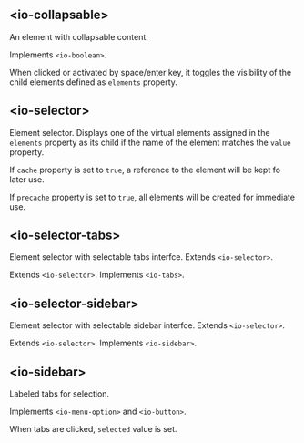 ## &lt;io-collapsable&gt;

An element with collapsable content.

Implements `<io-boolean>`.

<io-element-demo element="io-collapsable" properties='{"label": "Collapsable", "expanded": true, "elements": [["div", "Content"]]}'></io-element-demo>

When clicked or activated by space/enter key, it toggles the visibility of the child elements defined as `elements` property.

## &lt;io-selector&gt;

Element selector. Displays one of the virtual elements assigned in the `elements` property as its child if the name of the element matches the `value` property.

<io-element-demo element="io-selector" properties='{"elements": [["div", {"name": "first"}, "First content"], ["div", {"name": "second"}, "Second content"], ["div", {"name": "third"}, "Third content"], ["div", {"name": "fourth"}, "Fourth content"]], "selected": "first", "cache": false, "precache": false}' config='{"selected": ["io-menu-option", {"options": ["first", "second", "third", "fourth"]}]}'></io-element-demo>

If `cache` property is set to `true`, a reference to the element will be kept fo later use.

If `precache` property is set to `true`, all elements will be created for immediate use.

## &lt;io-selector-tabs&gt;

Element selector with selectable tabs interfce. Extends `<io-selector>`.

Extends `<io-selector>`. Implements `<io-tabs>`.

<io-element-demo element="io-selector-tabs" properties='{"elements": [["div", {"name": "first"}, "First content"], ["div", {"name": "second"}, "Second content"], ["div", {"name": "third"}, "Third content"], ["div", {"name": "fourth"}, "Fourth content"], ["div", {"name": "fifth"}, "Fifth content"], ["div", {"name": "sixth"}, "Sixth content"]], "selected": "first", "cache": false, "precache": false, "options": ["first", "second", "third", "fourth", {"label" : "more", "options": ["fifth", "sixth"]}]}' config='{"selected": ["io-menu-option", {"options": ["first", "second", "third", "fourth"]}], "options": ["io-object", {"expanded": true}]}'></io-element-demo>

## &lt;io-selector-sidebar&gt;

Element selector with selectable sidebar interfce. Extends `<io-selector>`.

Extends `<io-selector>`. Implements `<io-sidebar>`.

<io-element-demo element="io-selector-sidebar" properties='{"elements": [["div", {"name": "first"}, "First content"], ["div", {"name": "second"}, "Second content"], ["div", {"name": "third"}, "Third content"], ["div", {"name": "fourth"}, "Fourth content"]], "selected": "first", "cache": false, "precache": false, "options": [{"label": "elements", "options": ["first", "second", "third", "fourth"]}], "left": true, "minWidth": 410}' config='{"selected": ["io-menu-option", {"options": ["first", "second", "third", "fourth"]}], "options": ["io-object", {"expanded": true}]}'></io-element-demo>

## &lt;io-sidebar&gt;

Labeled tabs for selection.

Implements `<io-menu-option>` and `<io-button>`.

<io-element-demo element="io-sidebar" properties='{"selected": 1, "options": [1,2,3], "overflow": false}' config='{"options": ["io-object", {"expanded": true}]}'></io-element-demo>

<io-element-demo element="io-sidebar" properties='{"selected": 1, "options": [{"label": "Options", "options": [{"value": 1, "label": "one"}, {"value": 2, "label": "two"}, {"value": 3, "label": "three"}]}], "overflow": false}' config='{"options": ["io-object", {"expanded": true}]}'></io-element-demo>

When tabs are clicked, `selected` value is set.
